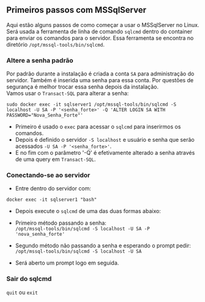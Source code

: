## Primeiros passos com MSSqlServer

Aqui estão alguns passos de como começar a usar o MSSqlServer no Linux.  
Será usada a ferramenta de linha de comando `sqlcmd` dentro do container para enviar
os comandos para o servidor.  Essa ferramenta se encontra no diretório `/opt/mssql-tools/bin/sqlcmd`.  



### Altere a senha padrão

Por padrão durante a instalação é criada a conta `SA` para administração do servidor.
Também é inserida uma senha para essa conta. Por questões de segurança é melhor trocar
essa senha depois da instalação.  
Vamos usar o `Transact-SQL` para alterar a senha:  

`sudo docker exec -it sqlserver1 /opt/mssql-tools/bin/sqlcmd
  -S localhost -U SA -P '<senha_forte>'
  -Q 'ALTER LOGIN SA WITH PASSWORD="Nova_Senha_Forte"'`  

* Primeiro é usado o `exec` para acessar o `sqlcmd` para inserirmos os comandos.
* Depois é definido o servidor `-S localhost` e usuário e senha que serão acessados `-U SA -P '<senha_forte>'`.
* E no fim com o parâmetro '-Q' é efetivamente alterado a senha através de uma query em `Transact-SQL`.   


### Conectando-se ao servidor

  * Entre dentro do servidor com:  

  `docker exec -it sqlserver1 "bash"`  

  * Depois execute o `sqlcmd` de uma das duas formas abaixo:  

  * Primeiro método passando a senha:  
  `/opt/mssql-tools/bin/sqlcmd -S localhost -U SA -P 'nova_senha_forte'`  

  * Segundo método não passando a senha e esperando o prompt pedir:  
  `/opt/mssql-tools/bin/sqlcmd -S localhost -U SA`  

  * Será aberto um prompt logo em seguida.  


### Sair do sqlcmd

`quit` ou `exit`  
